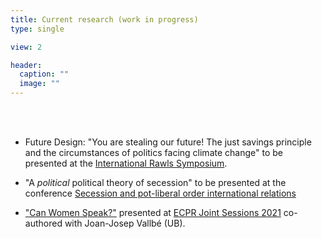 ```yaml
---
title: Current research (work in progress)
type: single

view: 2

header:
  caption: ""
  image: ""
---
```

<br/><br/>
* Future Design: "You are stealing our future! The just savings principle and the circumstances of politics facing climate change" to be presented at the [International Rawls Symposium](https://philevents.org/event/show/88726).

* "A *political* political theory of secession" to be presented at the conference [Secession and pot-liberal order international relations](https://standinggroups.ecpr.eu/ssc/wp-content/uploads/sites/56/2021/05/Call-for-Papers.pdf)

* ["Can Women Speak?"](static/uploads/WomenSpeak_vSep2020.pdf) presented at [ECPR Joint Sessions 2021](https://ecpr.eu/JointSessions) co-authored with Joan-Josep Vallbé (UB). 


